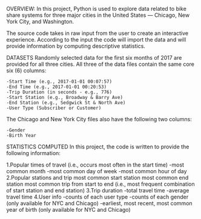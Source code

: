 OVERVIEW:
In this project, Python is used to explore data related to bike share systems for three major cities in the United States — Chicago, New York City, and Washington.

The source code takes in raw input from the user to create an interactive experience.
According to the input the code will import the data and will provide information by computing descriptive statistics.

DATASETS
Randomly selected data for the first six months of 2017 are provided for all three cities. All three of the data files contain the same core six (6) columns:

    -Start Time (e.g., 2017-01-01 00:07:57)
    -End Time (e.g., 2017-01-01 00:20:53)
    -Trip Duration (in seconds - e.g., 776)
    -Start Station (e.g., Broadway & Barry Ave)
    -End Station (e.g., Sedgwick St & North Ave)
    -User Type (Subscriber or Customer)

The Chicago and New York City files also have the following two columns:

    -Gender
    -Birth Year

STATISTICS COMPUTED
In this project, the code is written to provide the following information:

  1.Popular times of travel (i.e., occurs most often in the start time)
    -most common month
    -most common day of week
    -most common hour of day
  2.Popular stations and trip
    most common start station
    most common end station
    most common trip from start to end (i.e., most frequent combination of start station and end station)
  3.Trip duration
    -total travel time
    -average travel time
  4.User info
    -counts of each user type
    -counts of each gender (only available for NYC and Chicago)
    -earliest, most recent, most common year of birth (only available for NYC and Chicago)
